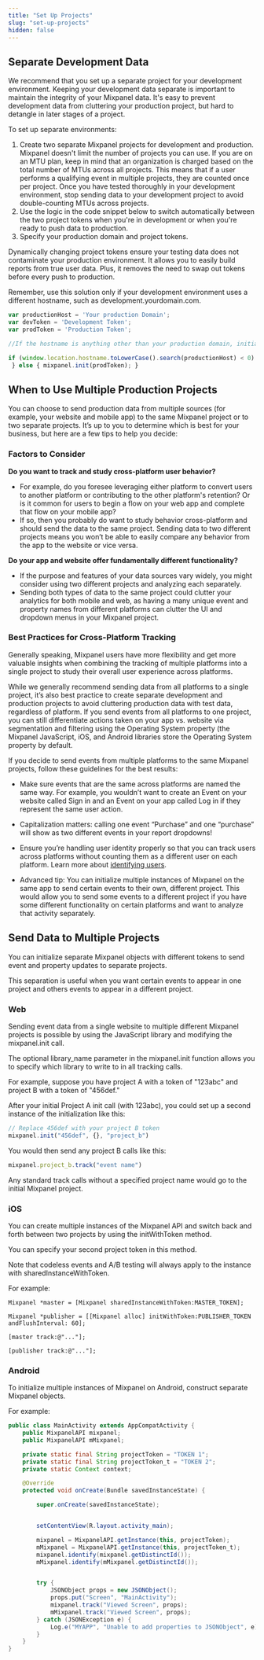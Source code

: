 ```yaml
---
title: "Set Up Projects"
slug: "set-up-projects"
hidden: false
---
```


## Separate Development Data

We recommend that you set up a separate project for your development environment. Keeping your development data separate is important to maintain the integrity of your Mixpanel data. It's easy to prevent development data from cluttering your production project, but hard to detangle in later stages of a project.

To set up separate environments:

1. Create two separate Mixpanel projects for development and production. Mixpanel doesn't limit the number of projects you can use. If you are on an MTU plan, keep in mind that an organization is charged based on the total number of MTUs across all projects. This means that if a user performs a qualifying event in multiple projects, they are counted once per project. Once you have tested thoroughly in your development environment, stop sending data to your development project to avoid double-counting MTUs across projects.
2. Use the logic in the code snippet below to switch automatically between the two project tokens when you're in development or when you're ready to push data to production.
3. Specify your production domain and project tokens. 

Dynamically changing project tokens ensure your testing data does not contaminate your production environment. It allows you to easily build reports from true user data. Plus, it removes the need to swap out tokens before every push to production. 

Remember, use this solution only if your development environment uses a different hostname, such as development.yourdomain.com.

```javascript
var productionHost = 'Your production Domain'; 
var devToken = 'Development Token'; 
var prodToken = 'Production Token'; 

//If the hostname is anything other than your production domain, initialize the Mixpanel library with your Development Token 

if (window.location.hostname.toLowerCase().search(productionHost) < 0) { mixpanel.init(devToken);
 } else { mixpanel.init(prodToken); } 
 ```
## When to Use Multiple Production Projects
 
You can choose to send production data from multiple sources (for example, your website and mobile app) to the same Mixpanel project or to two separate projects. It’s up to you to determine which is best for your business, but here are a few tips to help you decide:

### Factors to Consider

**Do you want to track and study cross-platform user behavior?**
 
- For example, do you foresee leveraging either platform to convert users to another platform or contributing to the other platform's retention? Or is it common for users to begin a flow on your web app and complete that flow on your mobile app?
- If so, then you probably do want to study behavior cross-platform and should send the data to the same project. Sending data to two different projects means you won’t be able to easily compare any behavior from the app to the website or vice versa.

**Do your app and website offer fundamentally different functionality?**
 
- If the purpose and features of your data sources vary widely, you might consider using two different projects and analyzing each separately.
- Sending both types of data to the same project could clutter your analytics for both mobile and web, as having a many unique event and property names from different platforms can clutter the UI and dropdown menus in your Mixpanel project.

### Best Practices for Cross-Platform Tracking

Generally speaking, Mixpanel users have more flexibility and get more valuable insights when combining the tracking of multiple platforms into a single project to study their overall user experience across platforms.

While we generally recommend sending data from all platforms to a single project, it’s also best practice to create separate development and production projects to avoid cluttering production data with test data, regardless of platform. If you send events from all platforms to one project, you can still differentiate actions taken on your app vs. website via segmentation and filtering using the Operating System property (the Mixpanel JavaScript, iOS, and Android libraries store the Operating System property by default.

If you decide to send events from multiple platforms to the same Mixpanel projects, follow these guidelines for the best results:

- Make sure events that are the same across platforms are named the same way. For example, you wouldn’t want to create an Event on your website called Sign in and an Event on your app called Log in if they represent the same user action.

- Capitalization matters: calling one event “Purchase” and one “purchase” will show as two different events in your report dropdowns!

- Ensure you’re handling user identity properly so that you can track users across platforms without counting them as a different user on each platform. Learn more about [identifying users](/tracking/how-tos/identifying-users).

- Advanced tip: You can initialize multiple instances of Mixpanel on the same app to send certain events to their own, different project. This would allow you to send some events to a different project if you have some different functionality on certain platforms and want to analyze that activity separately.
 
## Send Data to Multiple Projects

You can initialize separate Mixpanel objects with different tokens to send event and property updates to separate projects.

This separation is useful when you want certain events to appear in one project and others events to appear in a different project.

### Web

Sending event data from a single website to multiple different Mixpanel projects is possible by using the JavaScript library and modifying the mixpanel.init call.

The optional library_name parameter in the mixpanel.init function allows you to specify which library to write to in all tracking calls.

For example, suppose you have project A with a token of "123abc" and project B with a token of "456def."

After your initial Project A init call (with 123abc), you could set up a second instance of the initialization like this:

```javascript
// Replace 456def with your project B token
mixpanel.init("456def", {}, "project_b")
```
You would then send any project B calls like this:

```javascript
mixpanel.project_b.track("event name")
```
Any standard track calls without a specified project name would go to the initial Mixpanel project.

### iOS

You can create multiple instances of the Mixpanel API and switch back and forth between two projects by using the initWithToken method.

You can specify your second project token in this method.

Note that codeless events and A/B testing will always apply to the instance with sharedInstanceWithToken.

For example:

```objc
Mixpanel *master = [Mixpanel sharedInstanceWithToken:MASTER_TOKEN];

Mixpanel *publisher = [[Mixpanel alloc] initWithToken:PUBLISHER_TOKEN andFlushInterval: 60];

[master track:@"..."];

[publisher track:@"..."];
```
### Android

To initialize multiple instances of Mixpanel on Android, construct separate Mixpanel objects.

For example:

```java
public class MainActivity extends AppCompatActivity {
    public MixpanelAPI mixpanel;
    public MixpanelAPI mMixpanel;

    private static final String projectToken = "TOKEN 1";
    private static final String projectToken_t = "TOKEN 2";
    private static Context context;

    @Override
    protected void onCreate(Bundle savedInstanceState) {

        super.onCreate(savedInstanceState);


        setContentView(R.layout.activity_main);

        mixpanel = MixpanelAPI.getInstance(this, projectToken);
        mMixpanel = MixpanelAPI.getInstance(this, projectToken_t);
        mixpanel.identify(mixpanel.getDistinctId());
        mMixpanel.identify(mMixpanel.getDistinctId());


        try {
            JSONObject props = new JSONObject();
            props.put("Screen", "MainActivity");
            mixpanel.track("Viewed Screen", props);
            mMixpanel.track("Viewed Screen", props);
        } catch (JSONException e) {
            Log.e("MYAPP", "Unable to add properties to JSONObject", e);
        }
    }
}
```

